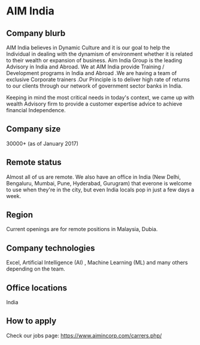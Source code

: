 # AIM India

## Company blurb

AIM India believes in Dynamic Culture and it is our goal to help the Individual in dealing with the dynamism of environment whether it is related to their wealth or expansion of business. Aim India Group is the leading Advisory in India and Abroad. We at AIM India provide Training / Development programs in India and Abroad .We are having a team of exclusive Corporate trainers .Our Principle is to deliver high rate of returns to our clients through our network of government sector banks in India.

Keeping in mind the most critical needs in today's context, we came up with wealth Advisory firm to provide a customer expertise advice to achieve financial Independence.

## Company size

30000+ (as of January 2017)

## Remote status

Almost all of us are remote. We also have an office in India (New Delhi, Bengaluru, Mumbai, Pune, Hyderabad, Gurugram) that everone is welcome to use when they're in the city, but even India locals pop in just a few days a week.

## Region

Current openings are for remote positions in Malaysia, Dubia.

## Company technologies

Excel, Artificial Intelligence (AI) , Machine Learning (ML) and many others depending on the team.

## Office locations

India

## How to apply

Check our jobs page: https://www.aimincorp.com/carrers.php/
